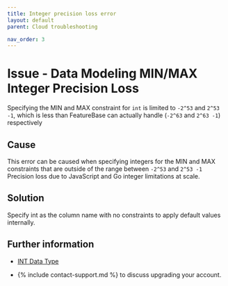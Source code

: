 ```yaml
---
title: Integer precision loss error
layout: default
parent: Cloud troubleshooting

nav_order: 3
---
```


# Issue - Data Modeling MIN/MAX Integer Precision Loss

Specifying the MIN and MAX constraint for `int` is limited to `-2^53` and `2^53 -1`, which is less than FeatureBase can actually handle (`-2^63` and `2^63 -1`) respectively

## Cause

This error can be caused when specifying integers for the MIN and MAX constraints that are outside of the range between `-2^53` and `2^53 -1`  Precision loss due to JavaScript and Go integer limitations at scale.

## Solution

Specify int as the column name with no constraints to apply default values internally.

## Further information

* [INT Data Type](/docs/sql-guide/data-types/data-type-int)

* {% include contact-support.md %} to discuss upgrading your account.
